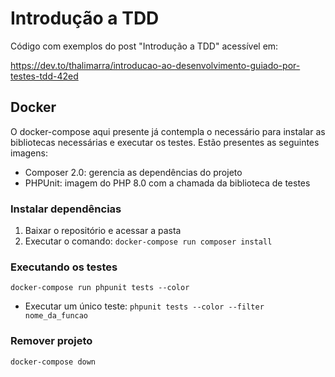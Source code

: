 # Introdução a TDD

Código com exemplos do post "Introdução a  TDD" acessível em:

https://dev.to/thalimarra/introducao-ao-desenvolvimento-guiado-por-testes-tdd-42ed

## Docker
O docker-compose aqui presente já contempla o necessário para instalar as bibliotecas necessárias e executar os 
testes. Estão presentes as seguintes imagens:
- Composer 2.0: gerencia as dependências do projeto
- PHPUnit: imagem do PHP 8.0 com a chamada da biblioteca de testes

### Instalar dependências
1. Baixar o repositório e acessar a pasta
2. Executar o comando: `docker-compose run composer install`

### Executando os testes
```
docker-compose run phpunit tests --color
```
- Executar um único teste: `phpunit tests --color --filter nome_da_funcao`

### Remover projeto
```
docker-compose down
```
